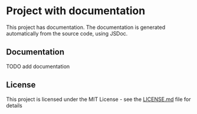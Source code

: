 # Project with documentation

This project has documentation. The documentation is generated automatically from the source code, using JSDoc.

## Documentation

TODO add documentation

## License

This project is licensed under the MIT License - see the [LICENSE.md](LICENSE.md) file for details

```
```
